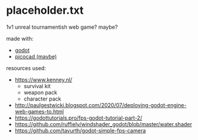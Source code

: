 # placeholder.txt
1v1 unreal tournamentish web game? maybe?

made with:
- [godot](https://godotengine.org/)
- [picocad (maybe)](https://johanpeitz.itch.io/picocad)

resources used:
- https://www.kenney.nl/
  - survival kit
  - weapon pack
  - character pack
- http://paulgestwicki.blogspot.com/2020/07/deploying-godot-engine-web-games-to.html
- https://godottutorials.pro/fps-godot-tutorial-part-2/
- https://github.com/ruffiely/windshader_godot/blob/master/water.shader
- https://github.com/tavurth/godot-simple-fps-camera
